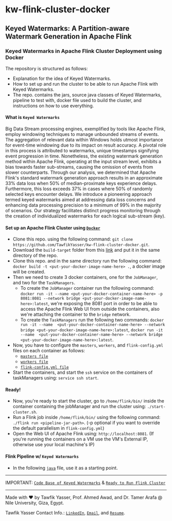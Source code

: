 # kw-flink-cluster-docker
## Keyed Watermarks: A Partition-aware Watermark Generation in Apache Flink
### Keyed Watermarks in Apache Flink Cluster Deployment using Docker

The repository is structured as follows:
* Explanation for the idea of Keyed Watermarks.
* How to set up and run the cluster to be able to run Apache Flink with Keyed Watermarks.
* The repo. contains the jars, source java classes of Keyed Watermarks, pipeline to test with, docker file used to build the cluster, and instructions on how to use everything.

#### What is `Keyed Watermarks` 
Big Data Stream processing engines, exemplified by tools like Apache Flink, employ windowing techniques to manage unbounded streams of events. The aggregation of relevant data within Windows holds utmost importance for event-time windowing due to its impact on result accuracy. A pivotal role in this process is attributed to watermarks, unique timestamps signifying event progression in time. Nonetheless, the existing watermark generation method within Apache Flink, operating at the input stream level, exhibits a bias towards faster sub-streams, causing the omission of events from slower counterparts. Through our analysis, we determined that Apache Flink's standard watermark generation approach results in an approximate $33\%$ data loss when $50\%$ of median-proximate keys experience delays. Furthermore, this loss exceeds $37\%$ in cases where $50\%$ of randomly selected keys encounter delays. We introduce a pioneering approach termed keyed watermarks aimed at addressing data loss concerns and enhancing data processing precision to a minimum of $99\%$ in the majority of scenarios. Our strategy facilitates distinct progress monitoring through the creation of individualized watermarks for each logical sub-stream (key).

#### Set up an Apache Flink Cluster using [`Docker`](https://github.com/TawfikYasser/kw-flink-cluster-docker/blob/main/Dockerfile)
* Clone this repo. using the following command: `git clone https://github.com/TawfikYasser/kw-flink-cluster-docker.git`.
* Download the `build-target` folder from this [link](https://drive.google.com/drive/folders/1_gEHB0FxrvtpiAGlCqfd4GLXfACmn2As?usp=sharing) and put it in the same directory of the repo.
* Clone this repo. and in the same directory run the following command: `docker build -t <put-your-docker-image-name-here> .`, a docker image will be created.
* Then we need to create 3 docker containers, one for the `JobManager`, and two for the `TaskManagers`.
   * To create the `JobManager` container run the following command: `docker run -it --name <put-your-docker-container-name-here> -p 8081:8081 --network bridge <put-your-docker-image-name-here>:latest`, we're exposing the 8081 port in order to be able to access the Apache Flink Web UI from outside the containers, also we're attaching the container to the `bridge` network.
   * To create the `TaskManagers` run the following two commands: `docker run -it --name  <put-your-docker-container-name-here> --network bridge <put-your-docker-image-name-here>:latest`, `docker run -it --name  <put-your-docker-container-name-here> --network bridge <put-your-docker-image-name-here>:latest`.
* Now, you have to configure the `masters`, `workers`, and `flink-config.yml` files on each container as follows:
   * [`masters file`](https://github.com/TawfikYasser/kw-flink-cluster-docker/blob/main/configurations/masters.txt)
   * [`workers file`](https://github.com/TawfikYasser/kw-flink-cluster-docker/blob/main/configurations/workers.txt)
   * [`flink-config.yml file`]([https://github.com/TawfikYasser/kw-flink-cluster-docker/blob/main/configurations/masters.txt](https://github.com/TawfikYasser/kw-flink-cluster-docker/blob/main/configurations/flink-config.yml))
* Start the containers, and start the `ssh` service on the containers of taskManagers using: `service ssh start`.
#### Ready!
* Now, you're ready to start the cluster, go to `/home/flink/bin/` inside the container containing the jobManager and run the cluster using: `./start-cluster.sh`.
* Run a Flink job inside `/home/flink/bin/` using the following command: `./flink run <pipeline-jar-path>`. (-p <parallelism> optional if you want to override the default parallelism in `flink-config.yml`)
* Open the Web UI of Apache Flink using: `http://localhost:8081`. (If you're running the containers on a VM use the VM's External IP, otherwise use your local machine's IP)

#### Flink Pipeline w/ `Keyed Watermarks`
* In the following [`java`](https://github.com/TawfikYasser/kw-flink-cluster-docker/blob/main/pipeline/kw.java) file, use it as a starting point.

---

IMPORTANT: [`Code Base of Keyed Watermarks`](https://github.com/TawfikYasser/kw-flink-cluster-docker/tree/main/keyed-watermarks-code-base) & [`Ready to Run Flink Cluster`](https://drive.google.com/drive/folders/1_gEHB0FxrvtpiAGlCqfd4GLXfACmn2As)

---

Made with ❤️ by Tawfik Yasser, Prof. Ahmed Awad, and Dr. Tamer Arafa @ Nile University, Giza, Egypt.

Tawfik Yasser Contact Info.: [`LinkedIn`](https://www.linkedin.com/in/tawfikyasser/), [`Email`](mailto:tyasser@nu.edu.eg), and [`Resume`](https://drive.google.com/file/d/1f_JfUcS0jrBsMIeddgL883GeizyYkBcr/view?usp=sharing).

